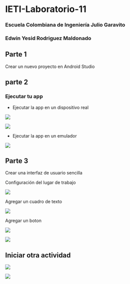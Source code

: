 # IETI-Laboratorio-11
### Escuela Colombiana de Ingeniería Julio Garavito
### Edwin Yesid Rodriguez Maldonado

## Parte 1

Crear un nuevo proyecto en Android Studio

## parte 2

### Ejecutar tu app

* Ejecutar la app en un dispositivo real

![](img/1.png)

![](img/2.jpeg)

* Ejecutar la app en un emulador

![](img/3.png)

## Parte 3

Crear una interfaz de usuario sencilla

Configuración del lugar de trabajo

![](img/4.png)

Agregar un cuadro de texto

![](img/5.png)

Agregar un boton

![](img/6.png)

![](img/7.jpeg)

## Iniciar otra actividad

![](img/8.jpeg)

![](img/9.jpeg)